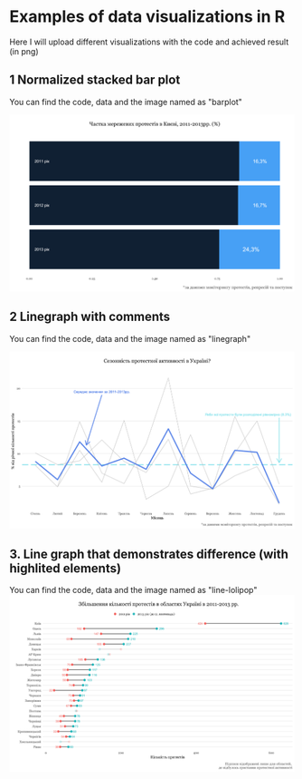 # Examples of data visualizations in R
Here I will upload different visualizations with the code and achieved result (in png)

## 1 Normalized stacked bar plot
You can find the code, data and the image named as "barplot"

![image](https://github.com/DukachY/visualizations/blob/master/barplot.png)


## 2 Linegraph with comments  
You can find the code, data and the image named as "linegraph"  

![image2](https://github.com/DukachY/visualizations/blob/master/linegraph.png)


## 3. Line graph that demonstrates difference (with highlited elements)
You can find the code, data and the image named as "line-lolipop"  
![image3](https://github.com/DukachY/visualizations/blob/master/line-lolipop.png)
